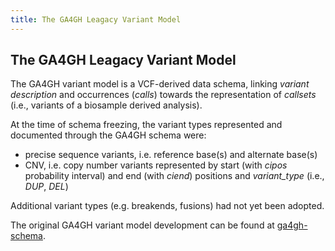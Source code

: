 ```yaml
---
title: The GA4GH Leagacy Variant Model
---
```


## The GA4GH Leagacy Variant Model

The GA4GH variant model is a VCF-derived data schema, linking _variant description_ and occurrences (_calls_) towards the representation of _callsets_ (i.e., variants of a biosample derived analysis).

At the time of schema freezing, the variant types represented and documented through the GA4GH schema were:

* precise sequence variants, i.e. reference base(s) and alternate base(s)
* CNV, i.e. copy number variants represented by start (with _cipos_ probability interval) and end (with _ciend_) positions and _variant_type_ (i.e., _DUP_, _DEL_) 

Additional variant types (e.g. breakends, fusions) had not yet been adopted.

The original GA4GH variant model development can be found at [ga4gh-schema](https://github.com/ga4gh/ga4gh-schemas/blob/master/src/main/proto/ga4gh/variants.proto).
